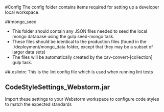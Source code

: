 #Config
The config folder contains items required for setting up a developer local workspace.

##mongo_seed
* This folder should contain any JSON files needed to seed the local mongo database using the gulp seed-mongo task.
* These files should be identical to the production files (found in the ./deployment/mongo_data folder, except that they may be a subset of larger data sets)
* The files will be automatically created by the csv-convert-[collection] gulp task.

##.eslintrc
This is the lint config file which is used when running lint tests

## CodeStyleSettings_Webstorm.jar
Import these settings to your Webstorm workspace to configure code styles to match the expected standards
